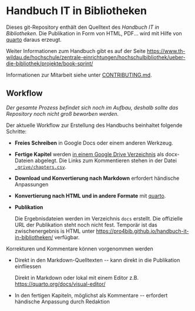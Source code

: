 # Handbuch IT in Bibliotheken

Dieses git-Repository enthält den Quelltext des *Handbuch IT in Bibliotheken*. Die Publikation in Form von HTML, PDF... wird mit Hilfe von [quarto] daraus erzeugt.

Weiter Informationen zum Handbuch gibt es auf der Seite <https://www.th-wildau.de/hochschule/zentrale-einrichtungen/hochschulbibliothek/ueber-die-bibliothek/projekte/book-sprint/>

Informationen zur Mitarbeit siehe unter [CONTRIBUTING.md](CONTRIBUTING.md).

## Workflow

*Der gesamte Prozess befindet sich noch im Aufbau, deshalb sollte das Repository noch nicht groß beworben werden.*

Der aktuelle Workflow zur Erstellung des Handbuchs beinhaltet folgende Schritte:

* **Freies Schreiben** in Google Docs oder einem anderen Werkzeug. 

* **Fertige Kapitel** werden [in einem Google Drive Verzeichnis](https://drive.google.com/drive/folders/1JMBLJlk71JqQMQY7j_uXwV47fX8NA_N2) als docx-Dateien abgelegt. Die Links zum Kommentieren stehen in der Datei [`_grive/chapters.csv`](_gdrive/chapters.csv).

* **Download und Konvertierung nach Markdown** erfordert händische Anpassungen

* **Konvertierung nach HTML und in andere Formate** mit [quarto].

* **Publikation**

  Die Ergebnisdateien werden im Verzeichnis `docs` erstellt. Die offizielle URL der Publikation steht noch nicht fest. Temporär ist das zwischenergebnis is HTML unter <https://pro4bib.github.io/handbuch-it-in-bibliotheken/> verfügbar.

Korrekturen und Kommentare können vorgenommen werden

* Direkt in den Markdown-Quelltexten -- kann direkt in die Publikation einfliessen
  
  Direkt in Markdown oder lokal mit einem Editor z.B. <https://quarto.org/docs/visual-editor/>

* In den fertigen Kapiteln, möglichst als Kommentare -- erfordert händische Anpassung durch Redaktion


[quarto]: https://quarto.org/
